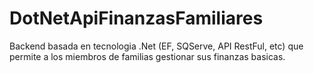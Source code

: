 # DotNetApiFinanzasFamiliares
Backend basada en tecnologia .Net (EF, SQServe, API RestFul, etc) que permite a los miembros de familias gestionar sus finanzas basicas.
